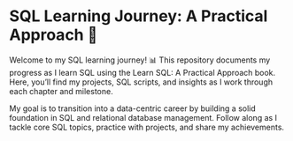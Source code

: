# SQL Learning Journey: A Practical Approach 🚀
Welcome to my SQL learning journey! 📊 This repository documents my progress as I learn SQL using the Learn SQL: A Practical Approach book. Here, you’ll find my projects, SQL scripts, and insights as I work through each chapter and milestone.

My goal is to transition into a data-centric career by building a solid foundation in SQL and relational database management. Follow along as I tackle core SQL topics, practice with projects, and share my achievements.
